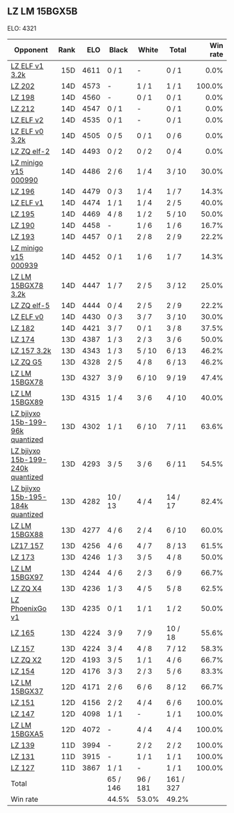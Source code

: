 ## LZ LM 15BGX5B ##

ELO: 4321

Opponent | Rank | ELO | Black | White | Total | Win rate
---------|-----:|----:|-------|-------|-------|-------:
[LZ ELF v1 3.2k](LZ%20ELF%20v1%203.2k.md) | 15D | 4611 | 0 / 1 | - | 0 / 1 | 0.0%
[LZ 202](LZ%20202.md) | 14D | 4573 | - | 1 / 1 | 1 / 1 | 100.0%
[LZ 198](LZ%20198.md) | 14D | 4560 | - | 0 / 1 | 0 / 1 | 0.0%
[LZ 212](LZ%20212.md) | 14D | 4547 | 0 / 1 | - | 0 / 1 | 0.0%
[LZ ELF v2](LZ%20ELF%20v2.md) | 14D | 4535 | 0 / 1 | - | 0 / 1 | 0.0%
[LZ ELF v0 3.2k](LZ%20ELF%20v0%203.2k.md) | 14D | 4505 | 0 / 5 | 0 / 1 | 0 / 6 | 0.0%
[LZ ZQ elf-2](LZ%20ZQ%20elf-2.md) | 14D | 4493 | 0 / 2 | 0 / 2 | 0 / 4 | 0.0%
[LZ minigo v15 000990](LZ%20minigo%20v15%20000990.md) | 14D | 4486 | 2 / 6 | 1 / 4 | 3 / 10 | 30.0%
[LZ 196](LZ%20196.md) | 14D | 4479 | 0 / 3 | 1 / 4 | 1 / 7 | 14.3%
[LZ ELF v1](LZ%20ELF%20v1.md) | 14D | 4474 | 1 / 1 | 1 / 4 | 2 / 5 | 40.0%
[LZ 195](LZ%20195.md) | 14D | 4469 | 4 / 8 | 1 / 2 | 5 / 10 | 50.0%
[LZ 190](LZ%20190.md) | 14D | 4458 | - | 1 / 6 | 1 / 6 | 16.7%
[LZ 193](LZ%20193.md) | 14D | 4457 | 0 / 1 | 2 / 8 | 2 / 9 | 22.2%
[LZ minigo v15 000939](LZ%20minigo%20v15%20000939.md) | 14D | 4452 | 0 / 1 | 1 / 6 | 1 / 7 | 14.3%
[LZ LM 15BGX78 3.2k](LZ%20LM%2015BGX78%203.2k.md) | 14D | 4447 | 1 / 7 | 2 / 5 | 3 / 12 | 25.0%
[LZ ZQ elf-5](LZ%20ZQ%20elf-5.md) | 14D | 4444 | 0 / 4 | 2 / 5 | 2 / 9 | 22.2%
[LZ ELF v0](LZ%20ELF%20v0.md) | 14D | 4430 | 0 / 3 | 3 / 7 | 3 / 10 | 30.0%
[LZ 182](LZ%20182.md) | 14D | 4421 | 3 / 7 | 0 / 1 | 3 / 8 | 37.5%
[LZ 174](LZ%20174.md) | 13D | 4387 | 1 / 3 | 2 / 3 | 3 / 6 | 50.0%
[LZ 157 3.2k](LZ%20157%203.2k.md) | 13D | 4343 | 1 / 3 | 5 / 10 | 6 / 13 | 46.2%
[LZ ZQ G5](LZ%20ZQ%20G5.md) | 13D | 4328 | 2 / 5 | 4 / 8 | 6 / 13 | 46.2%
[LZ LM 15BGX78](LZ%20LM%2015BGX78.md) | 13D | 4327 | 3 / 9 | 6 / 10 | 9 / 19 | 47.4%
[LZ LM 15BGX89](LZ%20LM%2015BGX89.md) | 13D | 4315 | 1 / 4 | 3 / 6 | 4 / 10 | 40.0%
[LZ bjiyxo 15b-199-96k quantized](LZ%20bjiyxo%2015b-199-96k%20quantized.md) | 13D | 4302 | 1 / 1 | 6 / 10 | 7 / 11 | 63.6%
[LZ bjiyxo 15b-199-240k quantized](LZ%20bjiyxo%2015b-199-240k%20quantized.md) | 13D | 4293 | 3 / 5 | 3 / 6 | 6 / 11 | 54.5%
[LZ bjiyxo 15b-195-184k quantized](LZ%20bjiyxo%2015b-195-184k%20quantized.md) | 13D | 4282 | 10 / 13 | 4 / 4 | 14 / 17 | 82.4%
[LZ LM 15BGX88](LZ%20LM%2015BGX88.md) | 13D | 4277 | 4 / 6 | 2 / 4 | 6 / 10 | 60.0%
[LZ17 157](LZ17%20157.md) | 13D | 4256 | 4 / 6 | 4 / 7 | 8 / 13 | 61.5%
[LZ 173](LZ%20173.md) | 13D | 4246 | 1 / 3 | 3 / 5 | 4 / 8 | 50.0%
[LZ LM 15BGX97](LZ%20LM%2015BGX97.md) | 13D | 4244 | 4 / 6 | 2 / 3 | 6 / 9 | 66.7%
[LZ ZQ X4](LZ%20ZQ%20X4.md) | 13D | 4236 | 1 / 3 | 4 / 5 | 5 / 8 | 62.5%
[LZ PhoenixGo v1](LZ%20PhoenixGo%20v1.md) | 13D | 4235 | 0 / 1 | 1 / 1 | 1 / 2 | 50.0%
[LZ 165](LZ%20165.md) | 13D | 4224 | 3 / 9 | 7 / 9 | 10 / 18 | 55.6%
[LZ 157](LZ%20157.md) | 13D | 4224 | 3 / 4 | 4 / 8 | 7 / 12 | 58.3%
[LZ ZQ X2](LZ%20ZQ%20X2.md) | 12D | 4193 | 3 / 5 | 1 / 1 | 4 / 6 | 66.7%
[LZ 154](LZ%20154.md) | 12D | 4176 | 3 / 3 | 2 / 3 | 5 / 6 | 83.3%
[LZ LM 15BGX37](LZ%20LM%2015BGX37.md) | 12D | 4171 | 2 / 6 | 6 / 6 | 8 / 12 | 66.7%
[LZ 151](LZ%20151.md) | 12D | 4156 | 2 / 2 | 4 / 4 | 6 / 6 | 100.0%
[LZ 147](LZ%20147.md) | 12D | 4098 | 1 / 1 | - | 1 / 1 | 100.0%
[LZ LM 15BGXA5](LZ%20LM%2015BGXA5.md) | 12D | 4072 | - | 4 / 4 | 4 / 4 | 100.0%
[LZ 139](LZ%20139.md) | 11D | 3994 | - | 2 / 2 | 2 / 2 | 100.0%
[LZ 131](LZ%20131.md) | 11D | 3915 | - | 1 / 1 | 1 / 1 | 100.0%
[LZ 127](LZ%20127.md) | 11D | 3867 | 1 / 1 | - | 1 / 1 | 100.0%
Total | | | 65 / 146 | 96 / 181 | 161 / 327 | 
Win rate| | | 44.5% | 53.0% | 49.2% | 
